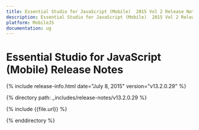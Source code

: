 ```yaml
---
title: Essential Studio for JavaScript (Mobile)  2015 Vol 2 Release Notes  
description: Essential Studio for JavaScript (Mobile)  2015 Vol 2 Release Notes  
platform: MobileJS
documentation: ug
---
```


# Essential Studio for JavaScript (Mobile)  Release Notes  

{% include release-info.html date="July 8, 2015"  version="v13.2.0.29" %} 


{% directory path: _includes/release-notes/v13.2.0.29 %}

{% include {{file.url}} %}

{% enddirectory %}